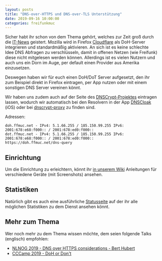 ```yaml
---
layout: posts
title: "DNS-over-HTTPS und DNS-over-TLS Unterstützung"
date: 2019-09-16 10:00:00
categories: freifunkmuc
---
```


Sicher habt ihr schon von dem Thema gehört, welches zur Zeit groß durch die [IT-News](https://www.golem.de/news/wegen-cloudflare-openbsd-deaktiviert-doh-im-firefox-browser-1909-143884.html) geistert.
Mozilla wird in Firefox [Cloudflare](https://cloudflare.com) als DoH-Server integrieren und standardmäßig aktivieren.
An sich ist es keine schlechte Idee DNS Abfragen zu verschlüsseln, damit in offenen Netzen (wie Freifunk) diese nicht mitgelesen werden können.
Allerdings ist es vielen Nutzern und auch uns ein Dorn im Auge, per default einen Provider aus Amerika einzusetzen.

Deswegen haben wir für euch einen DoH/DoT Server aufgesetzt, den ihr zum Beispiel direkt in Firefox eintragen, per App nutzen oder mit einem sonstigen DNS Server vereinen könnt.

Wir haben uns zudem auch auf der Seite des [DNSCrypt-Projektes](https://dnscrypt.info/public-servers/) eintragen lassen, wodurch wir automatisch bei den Resolvern in der App [DNSCloak](https://apps.apple.com/de/app/dnscloak-secure-dns-client/id1452162351) (iOS) oder bei [dnscrypt-proxy](https://github.com/DNSCrypt/dnscrypt-proxy) zu finden sind.

Adressen:

```
doh.ffmuc.net - IPv4: 5.1.66.255 / 185.150.99.255 IPv6: 2001:678:e68:f000:: / 2001:678:ed0:f000::
dot.ffmuc.net - IPv4: 5.1.66.255 / 185.150.99.255 IPv6: 2001:678:e68:f000:: / 2001:678:ed0:f000::
https://doh.ffmuc.net/dns-query
```

## Einrichtung

Um die Einrichtung zu erleichtern, könnt ihr [in unserem Wiki](https://ffmuc.net/wiki/doku.php?id=knb:dohdot) Anleitungen für verschiedene Geräte (mit Screenshots) ansehen.

## Statistiken

Natürlich gibt es auch eine ausführliche [Statusseite](https://stats.ffmuc.net/d/tlvoghcZk/doh-dot?orgId=1&refresh=1m) auf der ihr alle möglichen Statistiken zu dem Dienst ansehen könnt.

## Mehr zum Thema

Wer noch mehr zu dem Thema wissen möchte, dem seien folgende Talks (englisch) empfohlen:

- [NLNOG 2019 - DNS over HTTPS considerations - Bert Hubert](https://www.youtube.com/watch?v=pjin3nv8jAo)
- [CCCamp 2019 - DoH or Don't](https://media.ccc.de/v/Camp2019-10213-doh_or_don_t)
